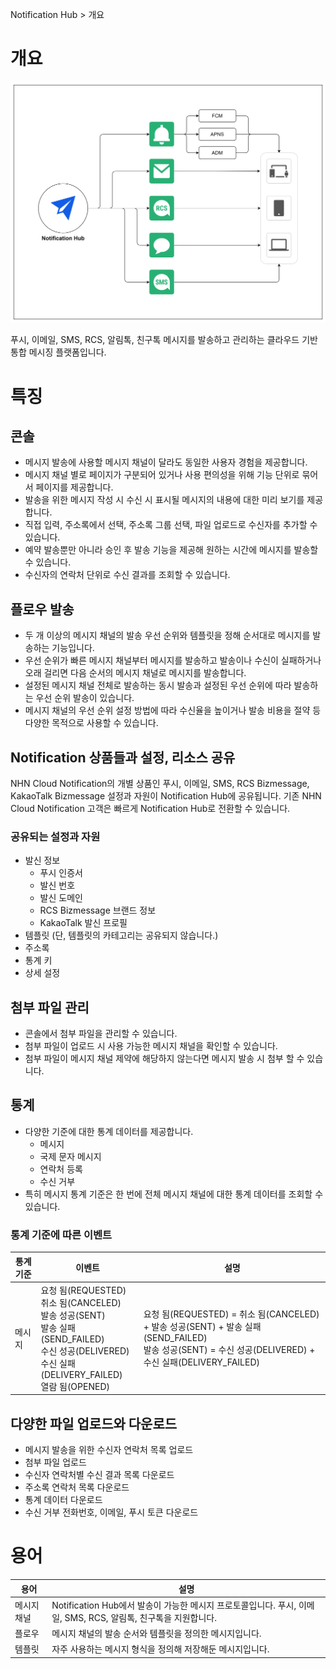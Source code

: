 Notification Hub > 개요

# 개요

![전체 구조](../img/overview.png)


푸시, 이메일, SMS, RCS, 알림톡, 친구톡 메시지를 발송하고 관리하는 클라우드 기반 통합 메시징 플랫폼입니다. 

# 특징

## 콘솔
* 메시지 발송에 사용할 메시지 채널이 달라도 동일한 사용자 경험을 제공합니다.
* 메시지 채널 별로 페이지가 구분되어 있거나 사용 편의성을 위해 기능 단위로 묶어서 페이지를 제공합니다.
* 발송을 위한 메시지 작성 시 수신 시 표시될 메시지의 내용에 대한 미리 보기를 제공합니다.
* 직접 입력, 주소록에서 선택, 주소록 그룹 선택, 파일 업로드로 수신자를 추가할 수 있습니다.
* 예약 발송뿐만 아니라 승인 후 발송 기능을 제공해 원하는 시간에 메시지를 발송할 수 있습니다.
* 수신자의 연락처 단위로 수신 결과를 조회할 수 있습니다.

## 플로우 발송
* 두 개 이상의 메시지 채널의 발송 우선 순위와 템플릿을 정해 순서대로 메시지를 발송하는 기능입니다.
* 우선 순위가 빠른 메시지 채널부터 메시지를 발송하고 발송이나 수신이 실패하거나 오래 걸리면 다음 순서의 메시지 채널로 메시지를 발송합니다.
* 설정된 메시지 채널 전체로 발송하는 동시 발송과 설정된 우선 순위에 따라 발송하는 우선 순위 발송이 있습니다.
* 메시지 채널의 우선 순위 설정 방법에 따라 수신율을 높이거나 발송 비용을 절약 등 다양한 목적으로 사용할 수 있습니다.

## Notification 상품들과 설정, 리소스 공유
NHN Cloud Notification의 개별 상품인 푸시, 이메일, SMS, RCS Bizmessage, KakaoTalk Bizmessage 설정과 자원이 Notification Hub에 공유됩니다. 기존 NHN Cloud Notification 고객은 빠르게 Notification Hub로 전환할 수 있습니다.

### 공유되는 설정과 자원
* 발신 정보
    * 푸시 인증서
    * 발신 번호
    * 발신 도메인
    * RCS Bizmessage 브랜드 정보
    * KakaoTalk 발신 프로필
* 템플릿 (단, 템플릿의 카테고리는 공유되지 않습니다.)
* 주소록
* 통계 키
* 상세 설정

## 첨부 파일 관리
* 콘솔에서 첨부 파일을 관리할 수 있습니다.
* 첨부 파일이 업로드 시 사용 가능한 메시지 채널을 확인할 수 있습니다.
* 첨부 파일이 메시지 채널 제약에 해당하지 않는다면 메시지 발송 시 첨부 할 수 있습니다. 

## 통계
* 다양한 기준에 대한 통계 데이터를 제공합니다.
    * 메시지 
    * 국제 문자 메시지
    * 연락처 등록
    * 수신 거부
* 특히 메시지 통계 기준은 한 번에 전체 메시지 채널에 대한 통계 데이터를 조회할 수 있습니다.

### 통계 기준에 따른 이벤트

| 통계 기준 | 이벤트 | 설명 |
| - | - | - |
| 메시지 | 요청 됨(REQUESTED)<br>취소 됨(CANCELED)<br>발송 성공(SENT)<br>발송 실패(SEND_FAILED)<br>수신 성공(DELIVERED)<br>수신 실패(DELIVERY_FAILED)<br>열람 됨(OPENED) | 요청 됨(REQUESTED) = 취소 됨(CANCELED) + 발송 성공(SENT) + 발송 실패(SEND_FAILED)<br>발송 성공(SENT) = 수신 성공(DELIVERED) + 수신 실패(DELIVERY_FAILED) 

## 다양한 파일 업로드와 다운로드
* 메시지 발송을 위한 수신자 연락처 목록 업로드
* 첨부 파일 업로드
* 수신자 연락처별 수신 결과 목록 다운로드
* 주소록 연락처 목록 다운로드
* 통계 데이터 다운로드
* 수신 거부 전화번호, 이메일, 푸시 토큰 다운로드

# 용어

| 용어 | 설명 |
| - | - |
| 메시지 채널 | Notification Hub에서 발송이 가능한 메시지 프로토콜입니다. 푸시, 이메일, SMS, RCS, 알림톡, 친구톡을 지원합니다. |
| 플로우 | 메시지 채널의 발송 순서와 템플릿을 정의한 메시지입니다. |
| 템플릿 | 자주 사용하는 메시지 형식을 정의해 저장해둔 메시지입니다. |
 
